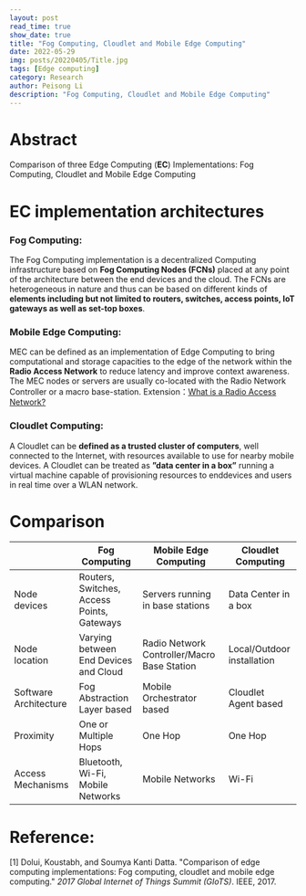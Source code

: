 ```yaml
---
layout: post
read_time: true
show_date: true
title: "Fog Computing, Cloudlet and Mobile Edge Computing"
date: 2022-05-29
img: posts/20220405/Title.jpg
tags: [Edge computing]
category: Research
author: Peisong Li
description: "Fog Computing, Cloudlet and Mobile Edge Computing"
---
```

# Abstract
Comparison of three Edge Computing (**EC**) Implementations: Fog Computing, Cloudlet and Mobile Edge Computing

# EC implementation architectures
### Fog Computing:
The Fog Computing implementation is a decentralized Computing infrastructure based on **Fog Computing Nodes (FCNs)** placed at any point of the architecture between the end devices and the cloud. The FCNs are heterogeneous in nature and thus can be based on different kinds of **elements including but not limited to routers, switches, access points, IoT gateways as well as set-top boxes**.

### Mobile Edge Computing:
MEC can be defined as an implementation of Edge Computing to bring computational and storage capacities to the edge of the network within the **Radio Access Network** to reduce latency and improve context awareness.
The MEC nodes or servers are usually co-located with the Radio Network Controller or a macro base-station.
Extension：[What is a Radio Access Network?](https://en.wikipedia.org/wiki/Radio_access_network)

### Cloudlet Computing:
A Cloudlet can be **defined as a trusted cluster of computers**, well connected to the Internet, with resources available to use for nearby mobile devices. A Cloudlet can be treated as **”data center in a box”** running a virtual machine capable of provisioning resources to enddevices and users in real time over a WLAN network.

# Comparison
| | Fog Computing |  Mobile Edge Computing | Cloudlet Computing
|--|--|--|--
Node devices| Routers, Switches, Access Points, Gateways | Servers running in base stations | Data Center in a box 
Node location | Varying between End Devices and Cloud | Radio Network Controller/Macro Base Station | Local/Outdoor installation
Software Architecture |Fog Abstraction Layer based | Mobile Orchestrator based | Cloudlet Agent based
Proximity |One or Multiple Hops | One Hop | One Hop
Access Mechanisms |Bluetooth, Wi-Fi, Mobile Networks | Mobile Networks | Wi-Fi


# Reference:
[1] Dolui, Koustabh, and Soumya Kanti Datta. "Comparison of edge computing implementations: Fog computing, cloudlet and mobile edge computing." _2017 Global Internet of Things Summit (GIoTS)_. IEEE, 2017.
